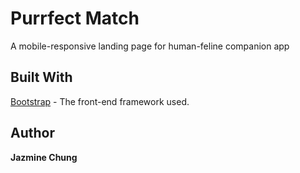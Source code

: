 # Purrfect Match

A mobile-responsive landing page for human-feline companion app

## Built With

[Bootstrap](http://getbootstrap.com/docs/3.3/) - The front-end framework used.

## Author
**Jazmine Chung**


